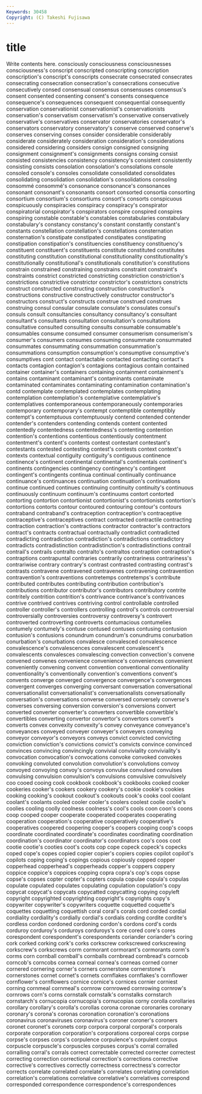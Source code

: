 ```yaml
---
Keywords: 30458 
Copyright: (C) Takeshi Fujisawa
---
```


# title

Write contents here.
consciously
consciousness consciousnesses consciousness's conscript conscripted conscripting conscription conscription's conscript's conscripts
consecrate consecrated consecrates consecrating consecration consecration's consecrations consecutive consecutively consed
consensual consensus consensuses consensus's consent consented consenting consent's consents consequence
consequence's consequences consequent consequential consequently conservation conservationist conservationist's conservationists conservation's
conservatism conservatism's conservative conservatively conservative's conservatives conservator conservatories conservator's conservators
conservatory conservatory's conserve conserved conserve's conserves conserving conses consider considerable
considerably considerate considerately consideration consideration's considerations considered considering considers consign
consigned consigning consignment consignment's consignments consigns consing consist consisted consistencies
consistency consistency's consistent consistently consisting consists consolation consolation's consolations console
consoled console's consoles consolidate consolidated consolidates consolidating consolidation consolidation's consolidations
consoling consommé consommé's consonance consonance's consonances consonant consonant's consonants consort
consorted consortia consorting consortium consortium's consortiums consort's consorts conspicuous conspicuously
conspiracies conspiracy conspiracy's conspirator conspiratorial conspirator's conspirators conspire conspired conspires
conspiring constable constable's constables constabularies constabulary constabulary's constancy constancy's constant
constantly constant's constants constellation constellation's constellations consternation consternation's constipate constipated
constipates constipating constipation constipation's constituencies constituency constituency's constituent constituent's constituents
constitute constituted constitutes constituting constitution constitutional constitutionality constitutionality's constitutionally constitutional's
constitutionals constitution's constitutions constrain constrained constraining constrains constraint constraint's constraints
constrict constricted constricting constriction constriction's constrictions constrictive constrictor constrictor's constrictors
constricts construct constructed constructing construction construction's constructions constructive constructively constructor
constructor's constructors construct's constructs construe construed construes construing consul consular
consulate consulate's consulates consul's consuls consult consultancies consultancy consultancy's consultant
consultant's consultants consultation consultation's consultations consultative consulted consulting consults consumable
consumable's consumables consume consumed consumer consumerism consumerism's consumer's consumers consumes
consuming consummate consummated consummates consummating consummation consummation's consummations consumption consumption's
consumptive consumptive's consumptives cont contact contactable contacted contacting contact's contacts
contagion contagion's contagions contagious contain contained container container's containers containing
containment containment's contains contaminant contaminant's contaminants contaminate contaminated contaminates contaminating
contamination contamination's contd contemplate contemplated contemplates contemplating contemplation contemplation's contemplative
contemplative's contemplatives contemporaneous contemporaneously contemporaries contemporary contemporary's contempt contemptible contemptibly
contempt's contemptuous contemptuously contend contended contender contender's contenders contending contends
content contented contentedly contentedness contentedness's contenting contention contention's contentions contentious
contentiously contentment contentment's content's contents contest contestant contestant's contestants contested
contesting contest's contests context context's contexts contextual contiguity contiguity's contiguous
continence continence's continent continental continental's continentals continent's continents contingencies contingency
contingency's contingent contingent's contingents continua continual continually continuance continuance's continuances
continuation continuation's continuations continue continued continues continuing continuity continuity's continuous
continuously continuum continuum's continuums contort contorted contorting contortion contortionist contortionist's
contortionists contortion's contortions contorts contour contoured contouring contour's contours contraband
contraband's contraception contraception's contraceptive contraceptive's contraceptives contract contracted contractile contracting
contraction contraction's contractions contractor contractor's contractors contract's contracts contractual contractually
contradict contradicted contradicting contradiction contradiction's contradictions contradictory contradicts contradistinction contradistinction's
contradistinctions contrail contrail's contrails contralto contralto's contraltos contraption contraption's contraptions
contrapuntal contraries contrarily contrariness contrariness's contrariwise contrary contrary's contrast contrasted
contrasting contrast's contrasts contravene contravened contravenes contravening contravention contravention's contraventions
contretemps contretemps's contribute contributed contributes contributing contribution contribution's contributions contributor
contributor's contributors contributory contrite contritely contrition contrition's contrivance contrivance's contrivances
contrive contrived contrives contriving control controllable controlled controller controller's controllers
controlling control's controls controversial controversially controversies controversy controversy's controvert controverted
controverting controverts contumacious contumelies contumely contumely's contuse contused contuses contusing
contusion contusion's contusions conundrum conundrum's conundrums conurbation conurbation's conurbations convalesce
convalesced convalescence convalescence's convalescences convalescent convalescent's convalescents convalesces convalescing convection
convection's convene convened convenes convenience convenience's conveniences convenient conveniently convening
convent convention conventional conventionality conventionality's conventionally convention's conventions convent's convents
converge converged convergence convergence's convergences convergent converges converging conversant conversation
conversational conversationalist conversationalist's conversationalists conversationally conversation's conversations converse conversed conversely
converse's converses conversing conversion conversion's conversions convert converted converter converter's
converters convertible convertible's convertibles converting convertor convertor's convertors convert's converts
convex convexity convexity's convey conveyance conveyance's conveyances conveyed conveyer conveyer's
conveyers conveying conveyor conveyor's conveyors conveys convict convicted convicting conviction
conviction's convictions convict's convicts convince convinced convinces convincing convincingly convivial
conviviality conviviality's convocation convocation's convocations convoke convoked convokes convoking convoluted
convolution convolution's convolutions convoy convoyed convoying convoy's convoys convulse convulsed
convulses convulsing convulsion convulsion's convulsions convulsive convulsively coo cooed cooing
cook cookbook cookbook's cookbooks cooked cooker cookeries cooker's cookers cookery
cookery's cookie cookie's cookies cooking cooking's cookout cookout's cookouts cook's
cooks cool coolant coolant's coolants cooled cooler cooler's coolers coolest
coolie coolie's coolies cooling coolly coolness coolness's cool's cools coon
coon's coons coop cooped cooper cooperate cooperated cooperates cooperating cooperation
cooperation's cooperative cooperatively cooperative's cooperatives coopered coopering cooper's coopers cooping
coop's coops coordinate coordinated coordinate's coordinates coordinating coordination coordination's coordinator
coordinator's coordinators coo's coos coot cootie cootie's cooties coot's coots
cop cope copeck copeck's copecks coped cope's copes copied copier
copier's copiers copies copilot copilot's copilots coping coping's copings copious
copiously copped copper copperhead copperhead's copperheads copper's coppers coppery coppice
coppice's coppices copping copra copra's cop's cops copse copse's copses
copter copter's copters copula copulae copula's copulas copulate copulated copulates
copulating copulation copulation's copy copycat copycat's copycats copycatted copycatting copying
copyleft copyright copyrighted copyrighting copyright's copyrights copy's copywriter copywriter's copywriters
coquette coquetted coquette's coquettes coquetting coquettish coral coral's corals cord
corded cordial cordiality cordiality's cordially cordial's cordials cording cordite cordite's
cordless cordon cordoned cordoning cordon's cordons cord's cords corduroy corduroy's
corduroys corduroys's core cored core's cores corespondent corespondent's corespondents coriander
coriander's coring cork corked corking cork's corks corkscrew corkscrewed corkscrewing
corkscrew's corkscrews corm cormorant cormorant's cormorants corm's corms corn cornball
cornball's cornballs cornbread cornbread's corncob corncob's corncobs cornea corneal cornea's
corneas corned corner cornered cornering corner's corners cornerstone cornerstone's cornerstones
cornet cornet's cornets cornflakes cornflakes's cornflower cornflower's cornflowers cornice cornice's
cornices cornier corniest corning cornmeal cornmeal's cornrow cornrowed cornrowing cornrow's
cornrows corn's corns cornstalk cornstalk's cornstalks cornstarch cornstarch's cornucopia cornucopia's
cornucopias corny corolla corollaries corollary corollary's corolla's corollas corona coronae
coronaries coronary coronary's corona's coronas coronation coronation's coronations coronavirus coronaviruses
coronavirus's coroner coroner's coroners coronet coronet's coronets corp corpora corporal
corporal's corporals corporate corporation corporation's corporations corporeal corps corpse corpse's
corpses corps's corpulence corpulence's corpulent corpus corpuscle corpuscle's corpuscles corpuses
corpus's corral corralled corralling corral's corrals correct correctable corrected correcter
correctest correcting correction correctional correction's corrections corrective corrective's correctives correctly
correctness correctness's corrector corrects correlate correlated correlate's correlates correlating correlation
correlation's correlations correlative correlative's correlatives correspond corresponded correspondence correspondence's correspondences

